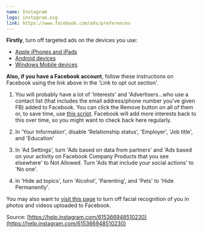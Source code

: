 ```yaml
---
name: Instagram
logo: instagram.svg
link: https://www.facebook.com/ads/preferences
---
```


**Firstly**, turn off targeted ads on the devices you use:

* [Apple iPhones and iPads](/apple-iphone-ipad)
* [Android devices](/android)
* [Windows Mobile devices](/windows-mobile)

**Also, if you have a Facebook account**, follow these instructions on Facebook using the link above in the 'Link to opt out section'.

1. You will probably have a lot of 'Interests' and 'Advertisers…who use a contact list (that includes the email address/phone number you've given FB) added to Facebook. You can click the Remove button on all of them or, to save time, use [this script](https://gist.github.com/edjw/8f398366bcf98bec09d282b79c030edd). Facebook will add more interests back to this over time, so you might want to check back here regularly.

2. In 'Your Information', disable 'Relationship status', 'Employer', 'Job title', and 'Education'

3. In 'Ad Settings', turn 'Ads based on data from partners' and 'Ads based on your activity on Facebook Company Products that you see elsewhere' to Not Allowed. Turn 'Ads that include your social actions' to 'No one'.

4. In 'Hide ad topics', turn 'Alcohol', 'Parenting', and 'Pets' to 'Hide Permanently'.

You may also want to [visit this page](https://www.facebook.com/settings?tab=facerec) to turn off facial recognition of you in photos and videos uploaded to Facebook.

Source: [https://help.instagram.com/615366948510230](https://help.instagram.com/615366948510230)
